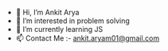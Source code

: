- 👋 Hi, I’m Ankit Arya
- 👀 I’m interested in problem solving
- 🌱 I’m currently learning JS
- 📫 Contact Me :- ankit.aryam01@gmail.com

<!---
ankit-aryam/ankit-aryam is a ✨ special ✨ repository because its `README.md` (this file) appears on your GitHub profile.
You can click the Preview link to take a look at your changes.
--->
